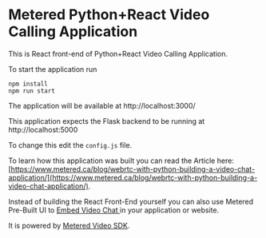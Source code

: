 # Metered Python+React Video Calling Application

This is React front-end of Python+React Video Calling Application.

To start the application run

```
npm install
npm run start
```

The application will be available at http://localhost:3000/

This application expects the Flask backend to be running at http://localhost:5000

To change this edit the `config.js` file.

To learn how this application was built you can read the Article here: [https://www.metered.ca/blog/webrtc-with-python-building-a-video-chat-application/](https://www.metered.ca/blog/webrtc-with-python-building-a-video-chat-application/).

Instead of building the React Front-End yourself you can also use Metered Pre-Built UI to [Embed Video Chat ](https://www.metered.ca/embed-video-chat) in your application or website.

It is powered by [Metered Video SDK](https://www.metered.ca/).
